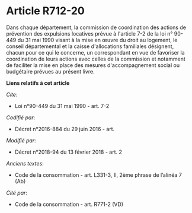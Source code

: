 # Article R712-20

Dans chaque département, la commission de coordination des actions de prévention des expulsions locatives prévue à l'article
7-2 de la loi n° 90-449 du 31 mai 1990 visant à la mise en œuvre du droit au logement, le conseil départemental et la caisse
d'allocations familiales désignent, chacun pour ce qui le concerne, un correspondant en vue de favoriser la coordination de
leurs actions avec celles de la commission et notamment de faciliter la mise en place des mesures d'accompagnement social ou
budgétaire prévues au présent livre.

**Liens relatifs à cet article**

_Cite_:

  - Loi n°90-449 du 31 mai 1990 - art. 7-2

_Codifié par_:

  - Décret n°2016-884 du 29 juin 2016 - art.

_Modifié par_:

  - Décret n°2018-94 du 13 février 2018 - art. 2

_Anciens textes_:

  - Code de la consommation - art. L331-3, II, 2ème phrase de l’alinéa 7 (Ab)

_Cité par_:

  - Code de la consommation - art. R771-2 (VD)
